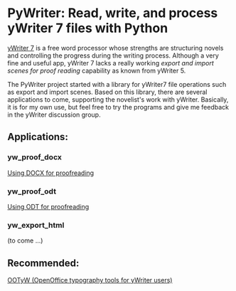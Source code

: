 # PyWriter: Read, write, and process yWriter 7 files with Python

[yWriter 7](http://www.spacejock.com/yWriter7.html) is a free word processor whose strengths are structuring novels and controlling the progress during the writing process. Although a very fine and useful app, yWriter 7 lacks a really working  _export and import scenes for proof reading_  capability as known from yWriter 5.



The PyWriter project started with a library for yWriter7 file operations such as export and import scenes. Based on this library, there are several applications to come, supporting the novelist's work with yWriter. Basically, it is for my own use, but feel free to try the programs and give me feedback in the yWriter discussion group. 

    

## Applications: 

### yw_proof_docx

[Using DOCX for proofreading](https://github.com/peter88213/PyWriter/wiki/Using-DOCX-for-proofreading)

### yw_proof_odt

[Using ODT for proofreading](https://github.com/peter88213/PyWriter/wiki/Using-ODT-for-proofreading)

### yw_export_html

(to come ...)



## Recommended: 

[OOTyW (OpenOffice typography tools for yWriter users)](https://github.com/peter88213/OOTyW)

